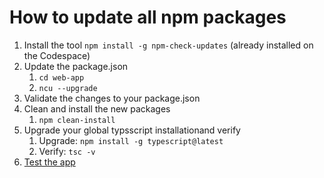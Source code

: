 # How to update all npm packages

1. Install the tool `npm install -g npm-check-updates` (already installed on the Codespace)
2. Update the package.json
   1. `cd web-app`
   2. `ncu --upgrade`
3. Validate the changes to your package.json
4. Clean and install the new packages
   1. `npm clean-install`
5. Upgrade your global typsscript installationand verify
   1. Upgrade: `npm install -g typescript@latest`
   2. Verify: `tsc -v`
6. [Test the app](./testing.md)
